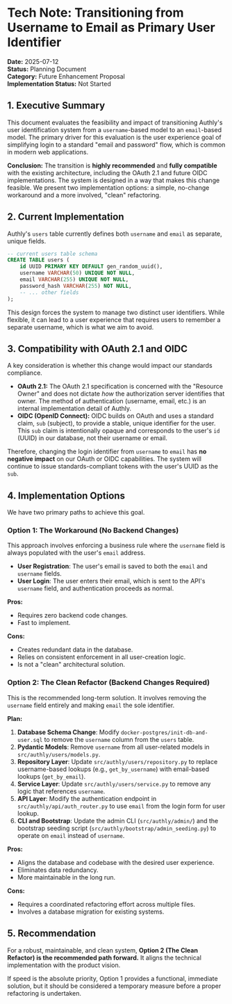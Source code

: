# Tech Note: Transitioning from Username to Email as Primary User Identifier

**Date:** 2025-07-12  
**Status:** Planning Document  
**Category:** Future Enhancement Proposal  
**Implementation Status:** Not Started

## 1. Executive Summary

This document evaluates the feasibility and impact of transitioning Authly's user identification system from a `username`-based model to an `email`-based model. The primary driver for this evaluation is the user experience goal of simplifying login to a standard "email and password" flow, which is common in modern web applications.

**Conclusion:** The transition is **highly recommended** and **fully compatible** with the existing architecture, including the OAuth 2.1 and future OIDC implementations. The system is designed in a way that makes this change feasible. We present two implementation options: a simple, no-change workaround and a more involved, "clean" refactoring.

## 2. Current Implementation

Authly's `users` table currently defines both `username` and `email` as separate, unique fields.

```sql
-- current users table schema
CREATE TABLE users (
    id UUID PRIMARY KEY DEFAULT gen_random_uuid(),
    username VARCHAR(50) UNIQUE NOT NULL,
    email VARCHAR(255) UNIQUE NOT NULL,
    password_hash VARCHAR(255) NOT NULL,
    -- ... other fields
);
```

This design forces the system to manage two distinct user identifiers. While flexible, it can lead to a user experience that requires users to remember a separate username, which is what we aim to avoid.

## 3. Compatibility with OAuth 2.1 and OIDC

A key consideration is whether this change would impact our standards compliance.

- **OAuth 2.1:** The OAuth 2.1 specification is concerned with the "Resource Owner" and does not dictate *how* the authorization server identifies that owner. The method of authentication (username, email, etc.) is an internal implementation detail of Authly.
- **OIDC (OpenID Connect):** OIDC builds on OAuth and uses a standard claim, `sub` (subject), to provide a stable, unique identifier for the user. This `sub` claim is intentionally opaque and corresponds to the user's `id` (UUID) in our database, not their username or email.

Therefore, changing the login identifier from `username` to `email` has **no negative impact** on our OAuth or OIDC capabilities. The system will continue to issue standards-compliant tokens with the user's UUID as the `sub`.

## 4. Implementation Options

We have two primary paths to achieve this goal.

### Option 1: The Workaround (No Backend Changes)

This approach involves enforcing a business rule where the `username` field is always populated with the user's `email` address.

-   **User Registration**: The user's email is saved to both the `email` and `username` fields.
-   **User Login**: The user enters their email, which is sent to the API's `username` field, and authentication proceeds as normal.

**Pros:**
- Requires zero backend code changes.
- Fast to implement.

**Cons:**
- Creates redundant data in the database.
- Relies on consistent enforcement in all user-creation logic.
- Is not a "clean" architectural solution.

### Option 2: The Clean Refactor (Backend Changes Required)

This is the recommended long-term solution. It involves removing the `username` field entirely and making `email` the sole identifier.

**Plan:**

1.  **Database Schema Change**: Modify `docker-postgres/init-db-and-user.sql` to remove the `username` column from the `users` table.
2.  **Pydantic Models**: Remove `username` from all user-related models in `src/authly/users/models.py`.
3.  **Repository Layer**: Update `src/authly/users/repository.py` to replace username-based lookups (e.g., `get_by_username`) with email-based lookups (`get_by_email`).
4.  **Service Layer**: Update `src/authly/users/service.py` to remove any logic that references `username`.
5.  **API Layer**: Modify the authentication endpoint in `src/authly/api/auth_router.py` to use `email` from the login form for user lookup.
6.  **CLI and Bootstrap**: Update the admin CLI (`src/authly/admin/`) and the bootstrap seeding script (`src/authly/bootstrap/admin_seeding.py`) to operate on `email` instead of `username`.

**Pros:**
- Aligns the database and codebase with the desired user experience.
- Eliminates data redundancy.
- More maintainable in the long run.

**Cons:**
- Requires a coordinated refactoring effort across multiple files.
- Involves a database migration for existing systems.

## 5. Recommendation

For a robust, maintainable, and clean system, **Option 2 (The Clean Refactor) is the recommended path forward.** It aligns the technical implementation with the product vision.

If speed is the absolute priority, Option 1 provides a functional, immediate solution, but it should be considered a temporary measure before a proper refactoring is undertaken.
